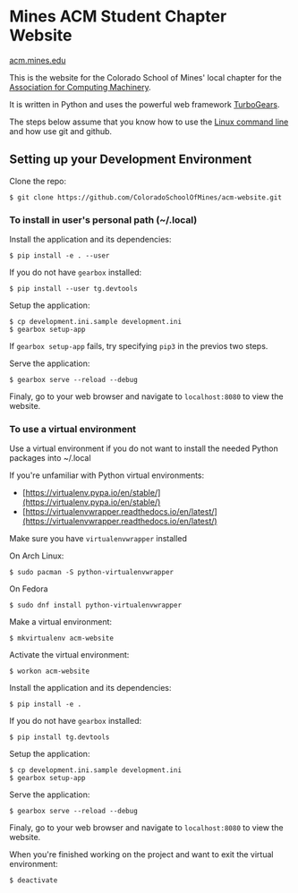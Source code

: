 # Mines ACM Student Chapter Website

[acm.mines.edu](https://acm.mines.edu/)

This is the website for the Colorado School of Mines' local chapter for the
[Association for Computing Machinery](http://www.acm.org/).

It is written in Python and uses the powerful web framework
[TurboGears](http://turbogears.com/).

The steps below assume that you know how to use the [Linux command line](https://github.com/ColoradoSchoolOfMines/ACM-Guide-list/blob/master/computer_science/INTROCOMMANDLINE.md) and how use git and github. 

## Setting up your Development Environment

Clone the repo:

    $ git clone https://github.com/ColoradoSchoolOfMines/acm-website.git

### To install in user's personal path (~/.local)

Install the application and its dependencies:

    $ pip install -e . --user

If you do not have `gearbox` installed:

    $ pip install --user tg.devtools

Setup the application:

    $ cp development.ini.sample development.ini
    $ gearbox setup-app
If `gearbox setup-app` fails, try specifying `pip3` in the previos two steps.

Serve the application:

    $ gearbox serve --reload --debug

Finaly, go to your web browser and navigate to `localhost:8080` to view the website.

### To use a virtual environment

Use a virtual environment if you do not want to install the needed Python
packages into ~/.local

If you're unfamiliar with Python virtual environments:

* [https://virtualenv.pypa.io/en/stable/](https://virtualenv.pypa.io/en/stable/)
* [https://virtualenvwrapper.readthedocs.io/en/latest/](https://virtualenvwrapper.readthedocs.io/en/latest/)

Make sure you have `virtualenvwrapper` installed

On Arch Linux:

    $ sudo pacman -S python-virtualenvwrapper

On Fedora

    $ sudo dnf install python-virtualenvwrapper

Make a virtual environment:

    $ mkvirtualenv acm-website

Activate the virtual environment:

    $ workon acm-website

Install the application and its dependencies:

    $ pip install -e .

If you do not have `gearbox` installed:

    $ pip install tg.devtools

Setup the application:

    $ cp development.ini.sample development.ini
    $ gearbox setup-app

Serve the application:

    $ gearbox serve --reload --debug

Finaly, go to your web browser and navigate to `localhost:8080` to view the website.

When you're finished working on the project and want to exit the virtual
environment:

    $ deactivate
